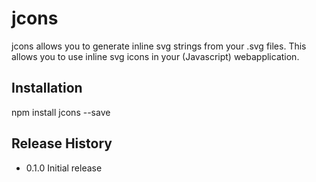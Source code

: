 jcons
=========

jcons allows you to generate inline svg strings from your .svg files. This allows you to use inline svg icons in your (Javascript) webapplication.

## Installation

  npm install jcons --save

## Release History

* 0.1.0 Initial release
